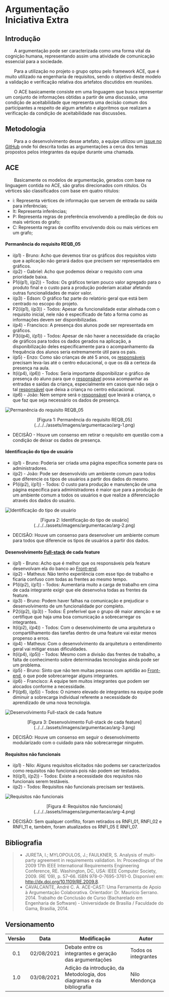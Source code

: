 # Argumentação <br> <span class="rotulo-extra">Iniciativa Extra</span>

## Introdução
&emsp;&emsp;A argumentação pode ser caracterizada como uma forma vital da cognição humana, representando assim uma atividade de comunicação essencial para a sociedade.

&emsp;&emsp;Para a utilização no projeto o grupo optou pelo framework ACE, que é muito utilizado na engenharia de requisitos, sendo o objetivo deste modelo a validação e verificação relativa dos artefatos discutidos em reuniões.

&emsp;&emsp;O ACE basicamente consiste em uma linguagem que busca representar um conjunto de informações obtidas a partir de uma discussão, uma condição de aceitabilidade que representa uma decisão comum dos participantes a respeito de algum artefato e algoritmos que realizam a verificação da condição de aceitabilidade nas discussões.

## Metodologia
&emsp;&emsp;Para a o desenvolvimento desse artefato, a equipe utilizou um [issue no GitHub](https://github.com/UnBArqDsw2021-1/2021.1_G6_Curumim/issues/14) onde foi descrita todas as argumentações a cerca dos temas propostos pelos integrantes da equipe durante uma chamada.

## ACE
&emsp;&emsp;Basicamente os modelos de argumentação, gerados com base na linguagem contida no ACE, são grafos direcionados com rótulos. Os vértices são classificados com base em quatro rótulos:

- i: Representa vértices de informação que servem de entrada ou saída para inferências;
- It: Representa inferências;
- P: Representa regras de preferência envolvendo a predileção de dois ou mais vértices do grafo;
- C: Representa regras de conflito envolvendo dois ou mais vértices em um grafo;

#### Permanência do requisito REQB_05
- i(p1) - Bruno: Acho que devemos tirar os gráficos dos requisitos visto que a aplicação não gerará dados que precisem ser representados em gráficos.
- i(p2) - Gabriel: Acho que podemos deixar o requisito com uma prioridade baixa.
- P1(i(p1), i(p2)) - Todos: Os gráficos teriam pouco valor agregado para o produto final e o custo para a produção poderiam acabar afetando outras funcionalidades de maior valor.
- i(p3) - Edson: O gráfico faz parte do relatório geral que está bem centrado no escopo do projeto.
- P2(i(p1), i(p3)) - Todos: Apesar da funcionalidade estar alinhada com o requisito inicial, nele não é especificado de fato a forma como as informações devem ser disponibilizadas.
- i(p4) - Francisco: A presença dos alunos pode ser representada em gráficos.
- P3(i(p4), i(p1)) - Todos: Apesar de não haver a necessidade da criação de gráficos para todos os dados gerados na aplicação, a disponibilização deles especificamente para o acompanhamento da frequência dos alunos seria extremamente útil para os pais.
- i(p5) - Enzo: Como são crianças de até 5 anos, os [responsáveis](/2021.1_G6_Curumim/base/requisitos/modelagem/lexicos/#lexico-responsavel) precisam leva-las até o centro educacional, o que os dá a certeza da presença na aula.
- It(i(p4), i(p6)) - Todos: Seria importante disponibilizar o gráfico de presença do aluno para que o [responsável](/2021.1_G6_Curumim/base/requisitos/modelagem/lexicos/#lexico-responsavel) possa acompanhar as entradas e saídas da criança, especialmente em casos que não seja o tal [responsável](/2021.1_G6_Curumim/base/requisitos/modelagem/lexicos/#lexico-responsavel) que deixa a criança no centro educacional.
- i(p6) - João: Nem sempre será o [responsável](/2021.1_G6_Curumim/base/requisitos/modelagem/lexicos/#lexico-responsavel) que levará a criança, o que faz que seja necessário os dados de presença.

![Permanência do requisito REQB_05](../../../assets/imagens/argumentacao/arg-1.png)
<center>[Figura 1: Permanência do requisito REQB_05](../../../assets/imagens/argumentacao/arg-1.png)</center>

- DECISÃO - Houve um consenso em retirar o requisito em questão com a condição de deixar os dados de presença.

#### Identificação do tipo de usuário
- i(p1) - Bruno: Poderia ser criada uma página específica somente para os administradores.
- i(p2) - João: Pode ser desenvolvido um ambiente comum para todos que diferencie os tipos de usuários a partir dos dados do mesmo.
- P1(i(p2), i(p1)) - Todos: O custo para produção e manutenção de uma página específica para administradores é maior que para a produção de um ambiente comum a todos os usuários e que realize a diferenciação através dos dados do usuário.

![Identificação do tipo de usuário](../../../assets/imagens/argumentacao/arg-2.png)
<center>[Figura 2: Identificação do tipo de usuário](../../../assets/imagens/argumentacao/arg-2.png)</center>

- DECISÃO: Houve um consenso para desenvolver um ambiente comum para todos que diferencie os tipos de usuários a partir dos dados.

#### Desenvolvimento [Full-stack](/2021.1_G6_Curumim/base/requisitos/modelagem/lexicos/#lexico-full-stack) de cada feature
- i(p1) - Bruno: Acho que é melhor que os responsáveis pela feature desenvolvam ela do banco ao [Front-end](/2021.1_G6_Curumim/base/requisitos/modelagem/lexicos/#lexico-front-end).
- i(p2) - Matheus: Não tenho experiência com esse tipo de trabalho e ficaria confuso com todas as frentes ao mesmo tempo.
- P1(i(p2), i(p1)) - Todos: Aumentaria muito a carga de trabalho em cima de cada integrante exigir que ele desenvolva todas as frentes da feature.
- i(p3) - Bruno: Podem haver falhas na comunicação e prejudicar o desenvolvimento de um funcionalidade por completo.
- P2(i(p2), i(p3)) - Todos: É preferível que o grupo dê maior atenção e se certifique que haja uma boa comunicação a sobrecarregar os integrantes.
- It(i(p2), i(p4)) - Todos: Com o desenvolvimento de uma arquitetura o compartilhamento das tarefas dentro de uma feature vai estar menos propenso a erros.
- i(p4) - Matheus: Com o desenvolvimento da arquitetura o entendimento geral vai mitigar essas dificuldades.
- It(i(p4), i(p5)) - Todos: Mesmo com a divisão das frentes de trabalho, a falta de conhecimento sobre determinadas tecnologias ainda pode ser um problema.
- i(p5) - Bruno: Sinto que não tem muitas pessoas com aptidão ao [Front-end](/2021.1_G6_Curumim/base/requisitos/modelagem/lexicos/#lexico-front-end), o que pode sobrecarregar alguns integrantes.
- i(p6) - Francisco: A equipe tem muitos integrantes que podem ser alocados conforme a necessidade.
- P(i(p6), i(p5)) - Todos: O número elevado de integrantes na equipe pode diminuir a sobrecarga individual referente a necessidade do aprendizado de uma nova tecnologia.

![Desenvolvimento Full-stack de cada feature](../../../assets/imagens/argumentacao/arg-3.png)
<center>[Figura 3: Desenvolvimento Full-stack de cada feature](../../../assets/imagens/argumentacao/arg-3.png)</center>

- DECISÃO: Houve um consenso em seguir o desenvolvimento modularizado com o cuidado para não sobrecarregar ninguém.

#### Requisitos não funcionais
- i(p1) - Nilo: Alguns requisitos elicitados não podems ser caracterizados como requisitos não funcionais pois não podem ser testados.
- It(i(p1), i(p2)) - Todos: Existe a necessidade dos requisitos não funcionais serem testáveis.
- i(p2) - Todos: Requisitos não funcionais precisam ser testáveis.

![Requisitos não funcionais](../../../assets/imagens/argumentacao/arg-4.png)
<center>[Figura 4: Requisitos não funcionais](../../../assets/imagens/argumentacao/arg-4.png)</center>

- DECISÃO: Sem qualquer conflito, foram retirados os RNFI_01, RNFI_02 e RNFI_11 e, também, foram atualizados os RNFI_05 E RNFI_07.

## Bibliografia
> - JURETA, I.; MYLOPOULOS, J.; FAULKNER, S. Analysis of multi-party agreement in requirements validation. In: Proceedings of the 2009 17th IEEE International Requirements Engineering Conference, RE. Washington, DC, USA: IEEE Computer Society, 2009. (RE ’09), p. 57–66. ISBN 978-0-7695-3761-0. Disponível em: <http://dx.doi.org/10.1109/RE.2009.8>.
> - CAVALCANTE, André C. A. ACE-CAST: Uma Ferramenta de Apoio à Argumentação Colaborativa. Orientador: Dr. Maurício Serrano. 2014. Trabalho de Conclusão de Curso (Bacharelado em Engenharia de Software) - Universidade de Brasília / Faculdade do Gama, Brasília, 2014.

## Versionamento
| Versão | Data | Modificação | Autor |
| :-: | -- | -- | -- |
|0.1| 02/08/2021 | Debate entre os integrantes e geração das argumentações | Todos os integrantes |
|1.0| 03/08/2021 | Adição da introdução, da Metodologia, dos diagramas e da bibliografia | Nilo Mendonça |